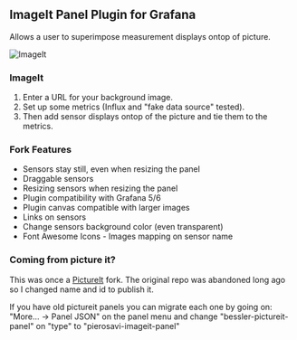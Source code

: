 ## ImageIt Panel Plugin for Grafana

Allows a user to superimpose measurement displays ontop of picture.

![ImageIt](https://raw.githubusercontent.com/pierosavi/grafana-imageit/master/src/img/imageit_example.png?raw=true) 

### ImageIt

1. Enter a URL for your background image.
2. Set up some metrics (Influx and "fake data source" tested).
3. Then add sensor displays ontop of the picture and tie them to the metrics.

### Fork Features

* Sensors stay still, even when resizing the panel
* Draggable sensors
* Resizing sensors when resizing the panel
* Plugin compatibility with Grafana 5/6
* Plugin canvas compatible with larger images
* Links on sensors
* Change sensors background color (even transparent)
* Font Awesome Icons - Images mapping on sensor name

### Coming from picture it?

This was once a [PictureIt](https://github.com/vbessler/grafana-pictureit) fork. The original repo was abandoned long ago so I changed name and id to publish it.

If you have old pictureit panels you can migrate each one by going on: "More... -> Panel JSON" on the panel menu and change "bessler-pictureit-panel" on "type" to "pierosavi-imageit-panel"